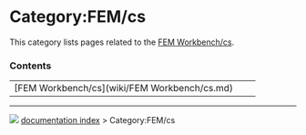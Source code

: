 # Category:FEM/cs
This category lists pages related to the [FEM Workbench/cs](FEM_Workbench/cs.md).

### Contents

|     |     |     |
| --- | --- | --- |
| [FEM Workbench/cs](wiki/FEM Workbench/cs.md) |



---
![](images/Right_arrow.png) [documentation index](../README.md) > Category:FEM/cs
